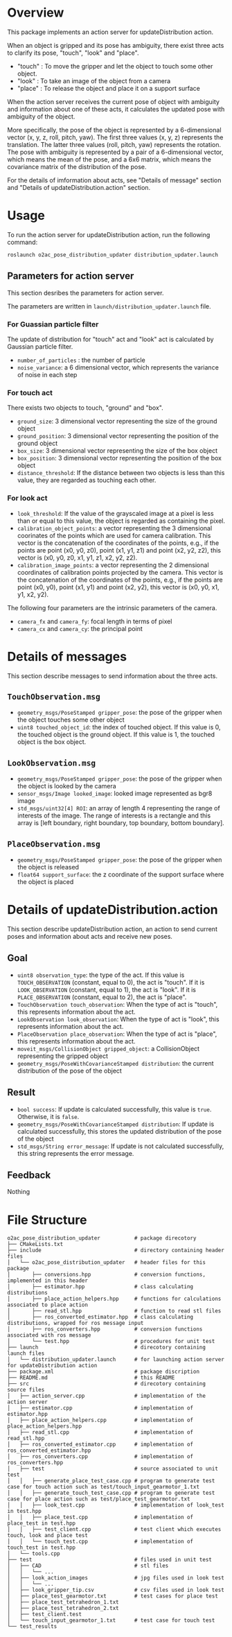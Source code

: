 # Overview
This package implements an action server for updateDistribution action.

When an object is gripped and its pose has ambiguity, there exist three acts to clarify its pose, "touch", "look" and "place".

- "touch" : To move the gripper and let the object to touch some other object.
- "look" : To take an image of the object from a camera
- "place" : To release the object and place it on a support surface

When the action server receives the current pose of object with ambiguity and information about one of these acts,
it calculates the updated pose with ambiguity of the object.


More specifically, the pose of the object is represented by a 6-dimensional vector (x, y, z, roll, pitch, yaw).
The first three values (x, y, z) represents the translation.
The latter three values (roll, pitch, yaw) represents the rotation.
The pose with ambiguity is represented by a pair of a 6-dimensional vector, which means the mean of the pose, and a 6x6 matrix, which means the covariance matrix of the distribution of the pose.

For the details of imformation about acts, see "Details of message" section and "Details of updateDistribution.action" section.

# Usage

To run the action server for updateDistribution action, run the following command:

```
roslaunch o2ac_pose_distribution_updater distribution_updater.launch
```

## Parameters for action server
This section desribes the parameters for action server.

The parameters are written in `launch/distribution_updater.launch` file.

### For Guassian particle filter

The update of distribution for "touch" act and "look" act is calculated by Gaussian particle filter.

- `number_of_particles` : the number of particle
- `noise_variance`: a 6 dimensional vector, which represents the variance of noise in each step

### For touch act

There exists two objects to touch, "ground" and "box".

- `ground_size`: 3 dimensional vector representing the size of the ground object
- `ground_position`: 3 dimensional vector representing the position of the ground object
- `box_size`: 3 dimensional vector representing the size of the box object
- `box_position`: 3 dimensional vector representing the position of the box object
- `distance_threshold`: If the distance between two objects is less than this value, they are regarded as touching each other.

### For look act
- `look_threshold`: If the value of the grayscaled image at a pixel is less than or equal to this value, the object is regarded as containing the pixel.
- `calibration_object_points`: a vector representing the 3 dimensional coorinates of the points which are used for camera calibration. 
This vector is the concatenation of the coordinates of the points, e.g., if the points are point (x0, y0, z0), point (x1, y1, z1) and point (x2, y2, z2), this vector is (x0, y0, z0, x1, y1, z1, x2, y2, z2).
- `calibration_image_points`: a vector representing the 2 dimensional coordinates of calibration points projected by the camera.
This vector is the concatenation of the coordinates of the points, e.g., if the points are point (x0, y0), point (x1, y1) and point (x2, y2), this vector is (x0, y0, x1, y1, x2, y2).

The following four parameters are the intrinsic parameters of the camera.

- `camera_fx` and  `camera_fy`: focal length in terms of pixel
- `camera_cx` and `camera_cy`: the principal point

# Details of messages
This section describe messages to send information about the three acts.

## `TouchObservation.msg`
- `geometry_msgs/PoseStamped gripper_pose`: the pose of the gripper when the object touches some other object
- `uint8 touched_object_id`: the index of touched object. If this value is 0, the touched object is the ground object. If this value is 1, the touched object is the box object. 

## `LookObservation.msg`
- `geometry_msgs/PoseStamped gripper_pose`: the pose of the gripper when the object is looked by the camera
- `sensor_msgs/Image looked_image`: looked image represented as bgr8 image
- `std_msgs/uint32[4] ROI`: an array of length 4 representing the range of interests of the image. The range of interests is a rectangle and this array is [left boundary, right boundary, top boundary, bottom boundary].

## `PlaceObservation.msg`
- `geometry_msgs/PoseStamped gripper_pose`: the pose of the gripper when the object is released
- `float64 support_surface`: the z coordinate of the support surface where the object is placed

# Details of updateDistribution.action
This section describe updateDistribution action, an action to send current poses and information about acts and receive new poses.
## Goal
- `uint8 observation_type`: the type of the act. If this value is `TOUCH_OBSERVATION` (constant, equal to 0), the act is "touch". If it is `LOOK_OBSERVATION` (constant, equal to 1), the act is "look". If it is `PLACE_OBSERVATION` (constant, equal to 2), the act is "place".
- `TouchObservation touch_observation`: When the type of act is "touch", this represents information about the act.
- `LookObservation look_observation`: When the type of act is "look", this represents information about the act.
- `PlaceObservation place_observation`: When the type of act is "place", this represents information about the act.
- `moveit_msgs/CollisionObject gripped_object`: a CollisionObject representing the gripped object
- `geometry_msgs/PoseWithCovarianceStamped distribution`: the current distribution of the pose of the object

## Result
- `bool success`: If update is calculated successfully, this value is `true`. Otherwise, it is `false`.
- `geometry_msgs/PoseWithCovarianceStamped distribution`: If update is calculated successfully, this stores the updated distribution of the pose of the object
- `std_msgs/String error_message`: If update is not calculated successfully, this string represents the error message.

## Feedback
Nothing

# File Structure
```
o2ac_pose_distribution_updater           # package direcotory
├── CMakeLists.txt
├── include                              # directory containing header files
│   └── o2ac_pose_distribution_updater   # header files for this package
│       ├── conversions.hpp              # conversion functions, implemented in this header
│       ├── estimator.hpp                # class calculating distributions
│       ├── place_action_helpers.hpp     # functions for calculations associated to place action
│       ├── read_stl.hpp                 # function to read stl files
│       ├── ros_converted_estimator.hpp  # class calculating distributions, wrapped for ros message input
│       ├── ros_converters.hpp           # conversion functions associated with ros message
│       └── test.hpp                     # procedures for unit test
├── launch                               # direcotory containing launch files
│   └── distribution_updater.launch      # for launching action server for updateDistribution action
├── package.xml                          # package discription
├── README.md                            # this README
├── src                                  # direcotory containing source files
│   ├── action_server.cpp                # implementation of the action server
│   ├── estimator.cpp                    # implementation of estimator.hpp
│   ├── place_action_helpers.cpp         # implementation of place_action_helpers.hpp
│   ├── read_stl.cpp                     # implementation of read_stl.hpp
│   ├── ros_converted_estimator.cpp      # implementation of ros_converted_estimator.hpp
│   ├── ros_converters.cpp               # implementation of ros_converters.hpp
│   ├── test                             # source associated to unit test
│   │   ├── generate_place_test_case.cpp # program to generate test case for touch action such as test/touch_input_gearmotor_1.txt
│   │   ├── generate_touch_test_case.cpp # program to generate test case for place action such as test/place_test_gearmotor.txt
│   │   ├── look_test.cpp                # implementation of look_test in test.hpp
│   │   ├── place_test.cpp               # implementation of place_test in test.hpp
│   │   ├── test_client.cpp              # test client which executes touch, look and place test
│   │   └── touch_test.cpp               # implementation of touch_test in test.hpp
│   └── tools.cpp
├── test                                 # files used in unit test
│   ├── CAD                              # stl files
│   │   └── ...
│   ├── look_action_images               # jpg files used in look test
│   │   └── ...
│   ├── look_gripper_tip.csv             # csv files used in look test
│   ├── place_test_gearmotor.txt         # test cases for place test
│   ├── place_test_tetrahedron_1.txt
│   ├── place_test_tetrahedron_2.txt
│   ├── test_client.test
│   └── touch_input_gearmotor_1.txt      # test case for touch test
└── test_results
```
